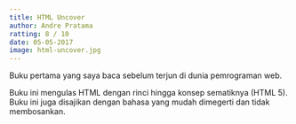 ```yaml
---
title: HTML Uncover
author: Andre Pratama 
ratting: 8 / 10
date: 05-05-2017
image: html-uncover.jpg
---
```


Buku pertama yang saya baca sebelum terjun di dunia pemrograman web.

Buku ini mengulas HTML dengan rinci hingga konsep sematiknya (HTML 5). Buku ini juga disajikan dengan bahasa yang mudah dimegerti dan tidak membosankan. 